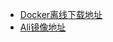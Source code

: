 - [Docker离线下载地址](https://download.docker.com/linux/ubuntu/dists/bionic/pool/stable/amd64/)
- [Ali镜像地址](https://developer.aliyun.com/mirror/)